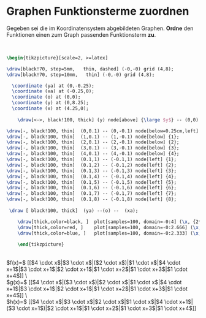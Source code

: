 <!--
version:  0.0.1

language: de

@style
input {
    text-align: center;
}
@end

formula: \carry   \textcolor{red}{\scriptsize #1}
formula: \digit   \rlap{\carry{#1}}\phantom{#2}#2
formula: \permil  \text{‰}

import: https://raw.githubusercontent.com/LiaTemplates/Tikz-Jax/main/README.md

script: https://cdn.jsdelivr.net/gh/LiaTemplates/Tikz-Jax@main/dist/index.js


tags: lineare Funktionen, sehr leicht, sehr niedrig, Angeben

comment: Welcher Term passt zu welchem Graphen?

author: Martin Lommatzsch

-->




# Graphen Funktionsterme zuordnen



Gegeben sei die im Koordinatensystem abgebildeten Graphen. **Ordne** den Funktionen einen zum Graph passenden Funktionsterm **zu**. 

<br>

```latex  @tikz 
\begin{tikzpicture}[scale=2, >=latex]

\draw[black!70, step=5mm,   thin, dashed] (-0,-0) grid (4,8);  
\draw[black!70, step=10mm,   thin] (-0,-0) grid (4,8);

  \coordinate (ya) at (0,-0.25);
  \coordinate (xa) at (-0.25,0);
  \coordinate (o) at (0,0);
  \coordinate (y) at (0,8.25);
  \coordinate (x) at (4.25,0);
  
    \draw[<->, black!100, thick] (y) node[above] {\large $y$} -- (0,0) --  (x) node[right]   {\large $x$};

\draw[-, black!100, thin]  (0,0.1) -- (0,-0.1) node[below=0.25cm,left] {0};
\draw[-, black!100, thin]  (1,0.1) -- (1,-0.1) node[below] {1};
\draw[-, black!100, thin]  (2,0.1) -- (2,-0.1) node[below] {2};
\draw[-, black!100, thin]  (3,0.1) -- (3,-0.1) node[below] {3};
\draw[-, black!100, thin]  (4,0.1) -- (4,-0.1) node[below] {4};
\draw[-, black!100, thin]  (0.1,1) -- (-0.1,1) node[left] {1};
\draw[-, black!100, thin]  (0.1,2) -- (-0.1,2) node[left] {2};
\draw[-, black!100, thin]  (0.1,3) -- (-0.1,3) node[left] {3};
\draw[-, black!100, thin]  (0.1,4) -- (-0.1,4) node[left] {4};
\draw[-, black!100, thin]  (0.1,5) -- (-0.1,5) node[left] {5};
\draw[-, black!100, thin]  (0.1,6) -- (-0.1,6) node[left] {6};
\draw[-, black!100, thin]  (0.1,7) -- (-0.1,7) node[left] {7};
\draw[-, black!100, thin]  (0.1,8) -- (-0.1,8) node[left] {8};
 
 \draw [ black!100, thick]  (ya) --(o) --  (xa);

	\draw[thick,color=black, ]  plot[samples=100, domain=-0:4] (\x, {2*\x } ) node[right] {\large $f$};  
	\draw[thick,color=red, ]    plot[samples=100, domain=-0:2.666] (\x, {\x*3 } ) node[above] {\large $g$};  
	\draw[thick,color=blue, ]   plot[samples=100, domain=-0:2.333] (\x, {\x*3 + 1 } ) node[above] {\large $h$};   
    
	\end{tikzpicture}
```

<br>
$f(x)=$ [[$4 \cdot x$|$3 \cdot x$|($2 \cdot x$)|$1 \cdot x$|$4 \cdot x+1$|$3 \cdot x+1$|$2 \cdot x+1$|$1 \cdot x+2$|$1 \cdot x+3$|$1 \cdot x+4$]] \
<br>
$g(x)=$ [[$4 \cdot x$|($3 \cdot x$)|$2 \cdot x$|$1 \cdot x$|$4 \cdot x+1$|$3 \cdot x+1$|$2 \cdot x+1$|$1 \cdot x+2$|$1 \cdot x+3$|$1 \cdot x+4$]] \
<br>
$h(x)=$ [[$4 \cdot x$|$3 \cdot x$|$2 \cdot x$|$1 \cdot x$|$4 \cdot x+1$|($3 \cdot x+1$)|$2 \cdot x+1$|$1 \cdot x+2$|$1 \cdot x+3$|$1 \cdot x+4$]] 

<br>
<br>

